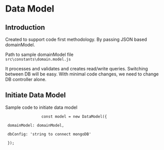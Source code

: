<div>
    <h1>Data Model</h1>
    <section>
        <h1>Introduction</h1>
        <p>
            Created to support code first methodology. By passing JSON based domainModel.
        </p>
        <p> 
            Path to sample domainModel file <br/> <code>src\constants\domain.model.js</code>
        </p>
        <p> 
            It processes and validates and creates read/write  queries. Switching between DB will be easy. With minimal code changes, we need to change DB controller alone.
        </p>
    </section>
    <section>
        <h1>Initiate Data Model</h1>
        <p>
            Sample code to initiate data model
            <br/>
            <code>
                const model = new DataModel({
                   <br/> domainModel: domainModel,
                    <br/> dbConfig: 'string to connect mongoDB'
                <br/> });
            </code>
        </p>
    </section>
    <section>
        <h1>
        </h1>
    </section>
</div>

